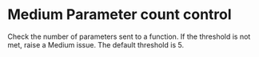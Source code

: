 # Medium Parameter count control

Check the number of parameters sent to a function. If the threshold is not met, raise a Medium issue. The default threshold is 5.

